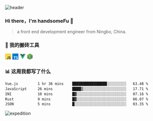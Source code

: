 ![header](https://raw.githubusercontent.com/fzq1998/fzq1998/master/header.png)

### Hi there，I'm handsomeFu 👋

> a front end development engineer from Ningbo, China.

### 🔧 我的搬砖工具
<code><img height="20" src="https://raw.githubusercontent.com/github/explore/80688e429a7d4ef2fca1e82350fe8e3517d3494d/topics/javascript/javascript.png" alt="javascript"></code>
<code><img height="20" src="https://raw.githubusercontent.com/github/explore/80688e429a7d4ef2fca1e82350fe8e3517d3494d/topics/typescript/typescript.png" alt="typescript"></code>
<code><img height="20" src="https://raw.githubusercontent.com/github/explore/80688e429a7d4ef2fca1e82350fe8e3517d3494d/topics/vue/vue.png" alt="vue"></code>
<code><img height="20" src="https://raw.githubusercontent.com/github/explore/80688e429a7d4ef2fca1e82350fe8e3517d3494d/topics/nodejs/nodejs.png" alt="nodejs"></code>



### 📊 这周我都写了什么
<!--START_SECTION:waka-->

```txt
Vue.js         1 hr 36 mins    ████████████████░░░░░░░░░   63.48 %
JavaScript     26 mins         ████▒░░░░░░░░░░░░░░░░░░░░   17.71 %
INI            10 mins         █▓░░░░░░░░░░░░░░░░░░░░░░░   07.16 %
Rust           9 mins          █▓░░░░░░░░░░░░░░░░░░░░░░░   06.07 %
JSON           5 mins          █░░░░░░░░░░░░░░░░░░░░░░░░   03.35 %
```

<!--END_SECTION:waka-->


![expedition](https://raw.githubusercontent.com/fzq1998/fzq1998/master/expedition.gif)

